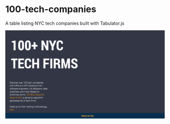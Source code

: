 # 100-tech-companies
A table listing NYC tech companies built with Tabulator.js



![Image of Yaktocat](preview.png)
